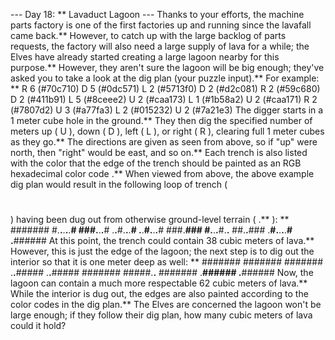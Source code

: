 --- Day 18: ** Lavaduct Lagoon ---
Thanks to your efforts, the machine parts factory is one of the first factories up and running since the lavafall came back.** However, to catch up with the large backlog of parts requests, the factory will also need a
large supply of lava
for a while; the Elves have already started creating a large lagoon nearby for this purpose.**
However, they aren't sure the lagoon will be big enough; they've asked you to take a look at the
dig plan
(your puzzle input).** For example: **
R 6 (#70c710)
D 5 (#0dc571)
L 2 (#5713f0)
D 2 (#d2c081)
R 2 (#59c680)
D 2 (#411b91)
L 5 (#8ceee2)
U 2 (#caa173)
L 1 (#1b58a2)
U 2 (#caa171)
R 2 (#7807d2)
U 3 (#a77fa3)
L 2 (#015232)
U 2 (#7a21e3)
The digger starts in a 1 meter cube hole in the ground.** They then dig the specified number of meters
up
(
U
),
down
(
D
),
left
(
L
), or
right
(
R
), clearing full 1 meter cubes as they go.** The directions are given as seen from above, so if "up" were north, then "right" would be east, and so on.** Each trench is also listed with
the color that the edge of the trench should be painted
as an
RGB hexadecimal color code
.**
When viewed from above, the above example dig plan would result in the following loop of
trench
(
#
) having been dug out from otherwise
ground-level terrain
(
.**
): **
#######
#.**.**.**.**.**#
###.**.**.**#
.**.**#.**.**.**#
.**.**#.**.**.**#
###.**###
#.**.**.**#.**.**
##.**.**###
.**#.**.**.**.**#
.**######
At this point, the trench could contain 38 cubic meters of lava.** However, this is just the edge of the lagoon; the next step is to
dig out the interior
so that it is one meter deep as well: **
#######
#######
#######
.**.**#####
.**.**#####
#######
#####.**.**
#######
.**######
.**######
Now, the lagoon can contain a much more respectable
62
cubic meters of lava.** While the interior is dug out, the edges are also painted according to the color codes in the dig plan.**
The Elves are concerned the lagoon won't be large enough; if they follow their dig plan,
how many cubic meters of lava could it hold?